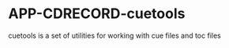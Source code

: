 APP-CDRECORD-cuetools
=====================

cuetools is a set of utilities for working with cue files and toc files
